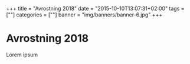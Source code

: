 +++
title = "Avrostning 2018"
date = "2015-10-10T13:07:31+02:00"
tags = [""]
categories = [""]
banner = "img/banners/banner-6.jpg"
+++

# Avrostning 2018

Lorem ipsum